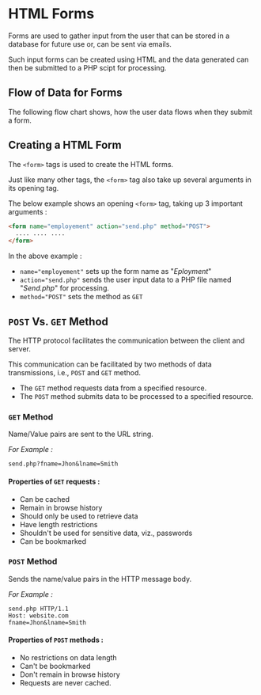 # HTML Forms

Forms are used to gather input from the user that can be stored in a database for future use or, can be sent via emails.

Such input forms can be created using HTML and the data generated can then be submitted to a PHP scipt for processing.

## Flow of Data for Forms

The following flow chart shows, how the user data flows when they submit a form.

## Creating a HTML Form

The `<form>` tags is used to create the HTML forms.

Just like many other tags, the `<form>` tag also take up several arguments in its opening tag.

The below example shows an opening `<form>` tag, taking up 3 important arguments :

```html
<form name="employement" action="send.php" method="POST">
  .... .... ....
</form>
```

In the above example :

- `name="employement"` sets up the form name as "_Eployment_"
- `action="send.php"` sends the user input data to a PHP file named "_Send.php_" for processing.
- `method="POST"` sets the method as `GET`

## `POST` Vs. `GET` Method

The HTTP protocol facilitates the communication between the client and server.

This communication can be facilitated by two methods of data transmissions, i.e., `POST` and `GET` method.

- The `GET` method requests data from a specified resource.
- The `POST` method submits data to be processed to a specified resource.

### `GET` Method

Name/Value pairs are sent to the URL string.

_For Example :_

```
send.php?fname=Jhon&lname=Smith
```

#### Properties of `GET` requests :

- Can be cached
- Remain in browse history
- Should only be used to retrieve data
- Have length restrictions
- Shouldn't be used for sensitive data, viz., passwords
- Can be bookmarked

### `POST` Method

Sends the name/value pairs in the HTTP message body.

_For Example :_

```
send.php HTTP/1.1
Host: website.com
fname=Jhon&lname=Smith
```

#### Properties of `POST` methods :

- No restrictions on data length
- Can't be bookmarked
- Don't remain in browse history
- Requests are never cached.
